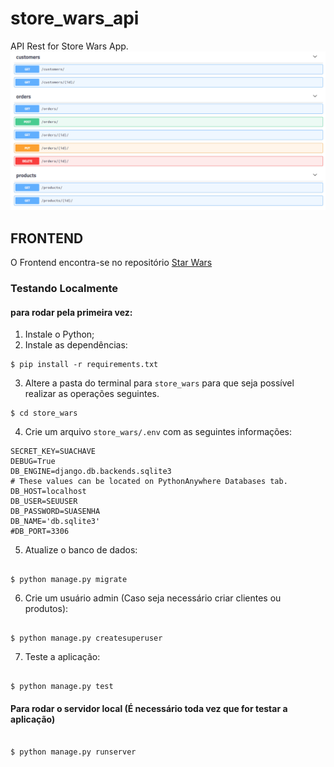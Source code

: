 # store_wars_api
API Rest for Store Wars App.
![Page](print.png "Page")

## FRONTEND

O Frontend encontra-se no repositório [Star Wars](https://github.com/ewerton94/store_wars)
### Testando Localmente




#### para rodar pela primeira vez:

1. Instale o Python;
2. Instale as dependências:

```system
$ pip install -r requirements.txt
```
3. Altere a pasta do terminal para `store_wars` para que seja possível realizar as operações seguintes.

```system
$ cd store_wars
```

4. Crie um arquivo `store_wars/.env` com as seguintes informações:

```
SECRET_KEY=SUACHAVE
DEBUG=True
DB_ENGINE=django.db.backends.sqlite3
# These values can be located on PythonAnywhere Databases tab.
DB_HOST=localhost
DB_USER=SEUUSER
DB_PASSWORD=SUASENHA
DB_NAME='db.sqlite3'
#DB_PORT=3306
```

5. Atualize o banco de dados:

```system

$ python manage.py migrate

```

6. Crie um usuário admin (Caso seja necessário criar clientes ou produtos):

```system

$ python manage.py createsuperuser

```
7. Teste a aplicação:

```system

$ python manage.py test

```



#### Para rodar o servidor local (É necessário toda vez que for testar a aplicação)

```system

$ python manage.py runserver

```
